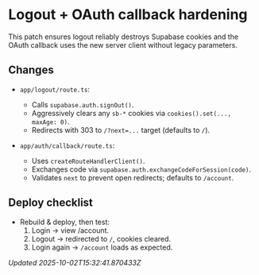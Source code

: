 # Logout + OAuth callback hardening

This patch ensures logout reliably destroys Supabase cookies and the OAuth callback uses
the new server client without legacy parameters.

## Changes
- `app/logout/route.ts`:
  - Calls `supabase.auth.signOut()`.
  - Aggressively clears any `sb-*` cookies via `cookies().set(..., maxAge: 0)`.
  - Redirects with 303 to `/?next=...` target (defaults to `/`).

- `app/auth/callback/route.ts`:
  - Uses `createRouteHandlerClient()`.
  - Exchanges code via `supabase.auth.exchangeCodeForSession(code)`.
  - Validates `next` to prevent open redirects; defaults to `/account`.

## Deploy checklist
- Rebuild & deploy, then test:
  1. Login → view /account.
  2. Logout → redirected to `/`, cookies cleared.
  3. Login again → `/account` loads as expected.

_Updated 2025-10-02T15:32:41.870433Z_
